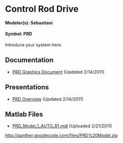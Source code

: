 # Control Rod Drive #
#### Modeler(s): Sebastiani ####
#### Symbol: PRD ####

Introduce your system here.




## Documentation ##
  * [PRD Graphics Document](http://code.google.com/p/panther/downloads/detail?name=PRD%20Displays%20%28PJS%202-14-2011%29.docx&can=2&q=&sort=-uploaded) (Updated 2/14/2011)


## Presentations ##
  * [PRD Overview](http://code.google.com/p/panther/downloads/detail?name=PRD%20Overview.ppt&can=2&q=) (Updated 2/14/2011)


## Matlab Files ##
  * [PRD\_Model\_1\_AUTO\_R1.mdl](http://code.google.com/p/panther/downloads/detail?name=PRD_Model_1_AUTO_R1.mdl&can=2&q=) (Uploaded 2/21/2011)

http://panther.googlecode.com/files/PRD%20Model.zip

